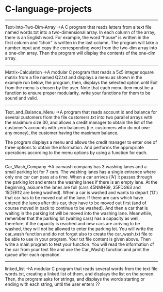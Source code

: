 # C-language-projects



******************************************************************************************************

Text-Into-Two-Dim-Array
->A C program that reads letters from a text file named words.txt into a two-dimensional array. In each column of the array, there is an English word. For example, the word “house” is written in the first column and “choir” is written in the last column. The program will take a number input and copy the corresponding word from the two-dim array into a one-dim array. Then the program will display the contents of the one-dim array.



******************************************************************************************************

Matrix-Calculation
->A modular C program that reads a 5x5 integer square matrix from a file named Q2.txt and displays a menu as shown in the example run below, the program, then, displays the selected option until Exit from the menu is chosen by the user. Note that each  menu item must be a function to ensure proper modularity, write your functions for them to be sound and valid. 


******************************************************************************************************


Text_and_Balance_Menu
->A program that reads account id and balance for several customers from the file customers.txt into two parallel arrays with the maximum size 30, and allows a credit manager to obtain the list of the customer’s accounts with zero balances (i.e. customers who do not owe any money), the customer having the maximum balance. 

The program displays a menu and allows the credit manager to enter one of three options to obtain the information. And performs the appropriate operations according to the menu options by using a function for each.



******************************************************************************************************


Car_Wash_Company
->A carwash company has 3 washing lanes and a small parking lot for 7 cars. The washing lanes has a single entrance where only one car can pass at a time. When a car arrives (‘A’) it passes through the parking lot and enters the washing lanes if there is an empty lane. At the beginning, assume the lanes are full (cars 45NMH69, 35FDG63 and 15DER12 are being washed). When a car is washed and wants to depart (‘D’) that car has to be moved out of the lane. If there are cars which have entered the lanes after this car, they have to be moved out first (and of course moved in back to continue to be washed). And then a car that is waiting in the parking lot will be moved into the washing lane.
Meanwhile, remember that the parking lot (waiting cars) has a capacity as well, therefore, if the capacity is reached and new cars are arriving to be washed, they will not be allowed to enter the parking lot.
You will write the car_wash function and do not forget also to create the car_wash.txt file to be able to use in your program. Your txt file content is given above. Then write a main program to test your function. You will read the information of the car from your text file and use the Car_Wash() function and print the queue after each operation.



******************************************************************************************************


linked_list
->A modular C program that reads several words from the text file words.txt, creating a linked list of them, and displays the list on the screen. Then, the program asks for strings, and displays the words starting or ending with each string, until the user enters ??
